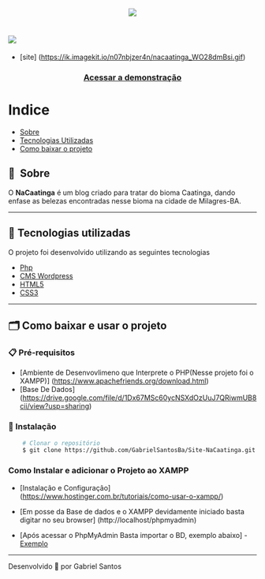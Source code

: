 <h1 align="center">
    <img src="https://ik.imagekit.io/n07nbjzer4n/logo-marca-sm_Cob6lX38O.svg">
</h1>

<h1>
    <img src="https://ik.imagekit.io/n07nbjzer4n/nacaatinga_WO28dmBsi.gif">
</h1>

* [site] (https://ik.imagekit.io/n07nbjzer4n/nacaatinga_WO28dmBsi.gif)

<h3 align="center">
    <a href="https://nacaatinga.com.br/">Acessar a demonstração</a>
</h3>

# Indice

* [Sobre](#-sobre)
* [Tecnologias Utilizadas](#-tecnologias-utilizadas)
* [Como baixar o projeto](#-Como-baixar-e-usar-o-projeto)

## 🔖&nbsp; Sobre

O **NaCaatinga** é um blog criado para tratar do bioma Caatinga, dando enfase as belezas encontradas nesse bioma na cidade de Milagres-BA.

---

## 🚀 Tecnologias utilizadas

O projeto foi desenvolvido utilizando as seguintes tecnologias

* [Php](https://www.php.net/manual/pt_BR/index.php)
* [CMS Wordpress](https://developer.wordpress.org/reference/)
* [HTML5](https://www.w3c.br/pub/Cursos/CursoHTML5/html5-web.pdf)
* [CSS3](https://www.w3c.br/divulgacao/guiasreferencia/css2/)

---

## 🗂 Como baixar e usar o projeto

### 📋 Pré-requisitos

* [Ambiente de Desenvovlimeno que Interprete o PHP(Nesse projeto foi o XAMPP)] (https://www.apachefriends.org/download.html)
* [Base De Dados] (https://drive.google.com/file/d/1Dx67MSc60ycNSXdOzUuJ7QRiwmUB8cii/view?usp=sharing)

### 🔧 Instalação

```bash
    # Clonar o repositório
    $ git clone https://github.com/GabrielSantosBa/Site-NaCaatinga.git    
```

### Como Instalar e adicionar o Projeto ao XAMPP

* [Instalação e Configuração] (https://www.hostinger.com.br/tutoriais/como-usar-o-xampp/)
 
* [Em posse da Base de dados e o XAMPP devidamente iniciado basta digitar no seu browser] (http://localhost/phpmyadmin)
 
* [Após acessar o PhpMyAdmin Basta importar o BD, exemplo abaixo] - [Exemplo](https://ik.imagekit.io/n07nbjzer4n/php-myadmin_wIHbnjVYJ.png)
 


---
Desenvolvido 💜 por Gabriel Santos
